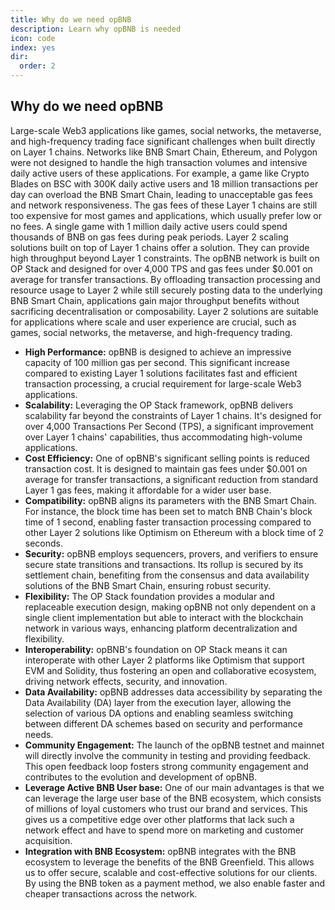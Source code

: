 ```yaml
---
title: Why do we need opBNB
description: Learn why opBNB is needed
icon: code
index: yes
dir:
  order: 2
---
```


## Why do we need opBNB

Large-scale Web3 applications like games, social networks, the metaverse, and high-frequency trading face significant challenges when built directly on Layer 1 chains. Networks like BNB Smart Chain, Ethereum, and Polygon were not designed to handle the high transaction volumes and intensive daily active users of these applications. For example, a game like Crypto Blades on BSC with 300K daily active users and 18 million transactions per day can overload the BNB Smart Chain, leading to unacceptable gas fees and network responsiveness.
The gas fees of these Layer 1 chains are still too expensive for most games and applications, which usually prefer low or no fees. A single game with 1 million daily active users could spend thousands of BNB on gas fees during peak periods. Layer 2 scaling solutions built on top of Layer 1 chains offer a solution. They can provide high throughput beyond Layer 1 constraints. The opBNB network is built on OP Stack and designed for over 4,000 TPS and gas fees under $0.001 on average for transfer transactions.
By offloading transaction processing and resource usage to Layer 2 while still securely posting data to the underlying BNB Smart Chain, applications gain major throughput benefits without sacrificing decentralisation or composability. Layer 2 solutions are suitable for applications where scale and user experience are crucial, such as games, social networks, the metaverse, and high-frequency trading. 

- **High Performance:** opBNB is designed to achieve an impressive capacity of 100 million gas per second. This significant increase compared to existing Layer 1 solutions facilitates fast and efficient transaction processing, a crucial requirement for large-scale Web3 applications.
- **Scalability:** Leveraging the OP Stack framework, opBNB delivers scalability far beyond the constraints of Layer 1 chains. It's designed for over 4,000 Transactions Per Second (TPS), a significant improvement over Layer 1 chains' capabilities, thus accommodating high-volume applications.
- **Cost Efficiency:** One of opBNB's significant selling points is reduced transaction cost. It is designed to maintain gas fees under $0.001 on average for transfer transactions, a significant reduction from standard Layer 1 gas fees, making it affordable for a wider user base.
- **Compatibility:** opBNB aligns its parameters with the BNB Smart Chain. For instance, the block time has been set to match BNB Chain's block time of 1 second, enabling faster transaction processing compared to other Layer 2 solutions like Optimism on Ethereum with a block time of 2 seconds.
- **Security:** opBNB employs sequencers, provers, and verifiers to ensure secure state transitions and transactions. Its rollup is secured by its settlement chain, benefiting from the consensus and data availability solutions of the BNB Smart Chain, ensuring robust security.
- **Flexibility:** The OP Stack foundation provides a modular and replaceable execution design, making opBNB not only dependent on a single client implementation but able to interact with the blockchain network in various ways, enhancing platform decentralization and flexibility.
- **Interoperability:** opBNB's foundation on OP Stack means it can interoperate with other Layer 2 platforms like Optimism that support EVM and Solidity, thus fostering an open and collaborative ecosystem, driving network effects, security, and innovation.
- **Data Availability:** opBNB addresses data accessibility by separating the Data Availability (DA) layer from the execution layer, allowing the selection of various DA options and enabling seamless switching between different DA schemes based on security and performance needs.
- **Community Engagement:** The launch of the opBNB testnet and mainnet will directly involve the community in testing and providing feedback. This open feedback loop fosters strong community engagement and contributes to the evolution and development of opBNB.
- **Leverage Active BNB User base:** One of our main advantages is that we can leverage the large user base of the BNB ecosystem, which consists of millions of loyal customers who trust our brand and services. This gives us a competitive edge over other platforms that lack such a network effect and have to spend more on marketing and customer acquisition.
- **Integration with BNB Ecosystem:** opBNB integrates with the BNB ecosystem to leverage the benefits of the BNB Greenfield. This allows us to offer secure, scalable and cost-effective solutions for our clients. By using the BNB token as a payment method, we also enable faster and cheaper transactions across the network. 
